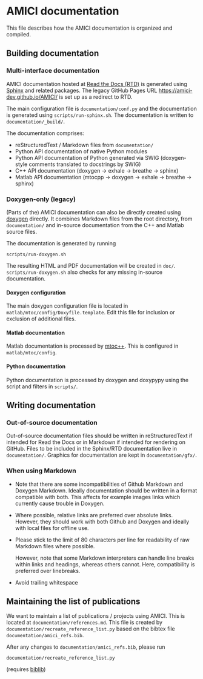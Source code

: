 # AMICI documentation

This file describes how the AMICI documentation is organized and compiled.

## Building documentation

### Multi-interface documentation

AMICI documentation hosted at [Read the Docs (RTD)](https://amici.readthedocs.io/) is
generated using [Sphinx](https://www.sphinx-doc.org/) and related packages.
The legacy GitHub Pages URL https://amici-dev.github.io/AMICI/ is set up as a
redirect to RTD.

The main configuration file is `documentation/conf.py` and the documentation
is generated using `scripts/run-sphinx.sh`. The documentation is written to
`documentation/_build/`.

The documentation comprises:

* reStructuredText / Markdown files from `documentation/`
* Python API documentation of native Python modules
* Python API documentation of Python generated via SWIG (doxygen-style comments
  translated to docstrings by SWIG)
* C++ API documentation (doxygen -> exhale -> breathe -> sphinx)
* Matlab API documentation (mtocpp -> doxygen -> exhale -> breathe -> sphinx)

### Doxygen-only (legacy)

(Parts of the) AMICI documentation can also be directly created using
[doxygen](http://www.doxygen.nl/) directly. It combines Markdown files from
the root directory, from `documentation/` and in-source documentation from the
C++ and Matlab source files.

The documentation is generated by running

    scripts/run-doxygen.sh

The resulting HTML and PDF documentation will be created in `doc/`.
`scripts/run-doxygen.sh` also checks for any missing in-source documentation.

#### Doxygen configuration

The main doxygen configuration file is located in
`matlab/mtoc/config/Doxyfile.template`. Edit this file for inclusion or
exclusion of additional files.

#### Matlab documentation

Matlab documentation is processed by
[mtoc++](https://www.morepas.org/software/mtocpp/docs/tools.html).
This is configured in `matlab/mtoc/config`.

#### Python documentation

Python documentation is processed by doxygen and doxypypy using the script and
filters in `scripts/`.


## Writing documentation

### Out-of-source documentation

Out-of-source documentation files should be written in reStructuredText if
intended for Read the Docs or in Markdown if intended for rendering on GitHub.
Files to be included in the Sphinx/RTD documentation live in `documentation/`.
Graphics for documentation are kept in `documentation/gfx/`.

### When using Markdown

* Note that there are some incompatibilities of Github Markdown and Doxygen
  Markdown. Ideally documentation should be written in a format compatible with
  both.
  This affects for example images links which currently cause trouble in
  Doxygen.

* Where possible, relative links are preferred over absolute links. However,
  they should work with both Github and Doxygen and ideally with local files
  for offline use.

* Please stick to the limit of 80 characters per line for readability of raw
  Markdown files where possible. 

  However, note that some Markdown interpreters can handle line breaks within
  links and headings, whereas others cannot. Here, compatibility is preferred
  over linebreaks. 
  
* Avoid trailing whitespace

## Maintaining the list of publications

We want to maintain a list of publications / projects using AMICI. This is
located at `documentation/references.md`. This file is created by
`documentation/recreate_reference_list.py` based on
the bibtex file `documentation/amici_refs.bib`.

After any changes to `documentation/amici_refs.bib`, please run

    documentation/recreate_reference_list.py

(requires [biblib](https://github.com/aclements/biblib))

